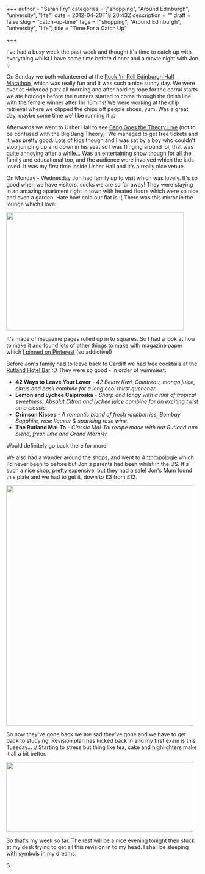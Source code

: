 +++
author = "Sarah Fry"
categories = ["shopping", "Around Edinburgh", "university", "life"]
date = 2012-04-20T18:20:43Z
description = ""
draft = false
slug = "catch-up-time"
tags = ["shopping", "Around Edinburgh", "university", "life"]
title = "Time For a Catch Up"

+++


I've had a busy week the past week and thought it's time to catch up with everything whilst I have some time before dinner and a movie night with Jon :)

On Sunday we both volunteered at the <a title="Rock ‘n’ Roll Edinburgh Half Marathon" href="http://sweetaspi.co.uk/rock-n-roll-edinburgh-half-marathon/">Rock 'n' Roll Edinburgh Half Marathon</a>, which was really fun and it was such a nice sunny day. We were over at Holyrood park all morning and after holding rope for the corral starts we ate hotdogs before the runners started to come through the finish line with the female winner after 1hr 16mins! We were working at the chip retrieval where we clipped the chips off people shoes, yum. Was a great day, maybe some time we'll be running it :p

Afterwards we went to Usher Hall to see <a href="http://www.bbc.co.uk/programmes/b00lwxj1/features/banglive" target="_blank">Bang Goes the Theory Live</a> (not to be confused with the Big Bang Theory)! We managed to get free tickets and it was pretty good. Lots of kids though and I was sat by a boy who couldn't stop jumping up and down in his seat so I was flinging around lol, that was quite annoying after a while... Was an entertaining show though for all the family and educational too, and the audience were involved which the kids loved. It was my first time inside Usher Hall and it's a really nice venue.

On Monday - Wednesday Jon had family up to visit which was lovely. It's so good when we have visitors, sucks we are so far away! They were staying in an amazing apartment right in town with heated floors which were so nice and even a garden. Hate how cold our flat is :( There was this mirror in the lounge which I love:

<img class="aligncenter" title="mirror" src="http://media-cache2.pinterest.com/upload/26529085275208448_hmRtjSl6_f.jpg" alt="" width="465" height="309" />

It's made of magazine pages rolled up in to squares. So I had a look at how to make it and found lots of other things to make with magazine paper which <a href="http://pinterest.com/sarahls12/craft-ideas/" target="_blank">I pinned on Pinterest</a> (so addictive!)

Before Jon's family had to leave back to Cardiff we had free cocktails at the <a href="http://www.therutlandhotel.com/bar-rutland-hotel-2.htm" target="_blank">Rutland Hotel Bar</a> :D They were so good - in order of yummiest:
<ul>
	<li><strong>42 Ways to Leave Your Lover</strong> <em>- 42 Below Kiwi, Cointreau, mango juice, citrus and basil combine for a long cool thirst quencher.</em></li>
	<li><strong>Lemon and Lychee Caipiroska</strong> - <em>Sharp and tangy with a hint of tropical sweetness, Absolut Citron and lychee juice combine for an exciting twist on a classic.</em></li>
	<li><strong>Crimson Kisses</strong> - <em>A romantic blend of fresh raspberries, Bombay Sapphire, rose liqueur &amp; sparkling rose wine.</em></li>
	<li><strong>The Rutland Mai-Ta</strong> - <em>Classic Mai-Tai recipe made with our Rutland rum blend, fresh lime and Grand Marnier.</em></li>
</ul>
Would definitely go back there for more!

We also had a wander around the shops, and went to <a href="http://www.anthropologie.eu/" target="_blank">Anthropologie</a> which I'd never been to before but Jon's parents had been whilst in the US. It's such a nice shop, pretty expensive, but they had a sale! Jon's Mum found this plate and we had to get it, down to £3 from £12:

<a href="https://yayfryday.com/images/2012/04/purple-plate.jpg"><img class="aligncenter size-full wp-image-554" title="purple plate" src="https://yayfryday.com/images/2012/04/purple-plate.jpg" alt="" width="490" height="630" /></a>

So now they've gone back we are sad they've gone and we have to get back to studying. Revision plan has kicked back in and my first exam is this Tuesday... :/ Starting to stress but thing like tea, cake and highlighters make it all a bit better.

<a href="https://yayfryday.com/images/2012/04/uni-work.jpg"><img class="aligncenter size-full wp-image-555" title="uni work" src="https://yayfryday.com/images/2012/04/uni-work.jpg" alt="" width="490" height="183" /></a>

So that's my week so far. The rest will be a nice evening tonight then stuck at my desk trying to get all this revision in to my head. I shall be sleeping with symbols in my dreams.

S.

